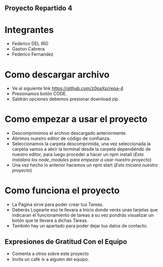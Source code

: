 ## Proyecto Repartido 4

# Integrantes

- Federico DEL RÌO
- Gaston Cabrera 
- Federico Fernandez

# Como descargar archivo

- Ve al siguiente link https://github.com/z0paXp/repa-4
- Presionamos botón CODE.
- Saldrán opciones debemos presionar download zip.

# Como empezar a usar el proyecto

- Descomprimimos el archivo descargado anteriormente.
- Abrimos nuestro editor de código de confianza.
- Seleccionamos la carpeta descomprimida, una vez seleccionada la carpeta
vamos a abrir la terminal desde la carpeta dependiendo de nuestro editor,
para luego proceder a hacer un npm install
(*Esto instalara los node_modules para empezar a usar nuestro proyecto*)
- Una vez hecho lo anterior hacemos un npm start (*Esto iniciara nuestro proyecto*)

# Como funciona el proyecto
- La Página sirve para poder crear tus Tareas.
- Deberás Logearte eso te llevara a Inicio donde verás unas tarjetas que indicaran el funcionamiento de tareas a su vez pondrás visualizar un botón que te llevara a dichas Tareas.
- También hay un apartado para poder dejar tus datos de contacto.

## Expresiones de Gratitud Con el Equipo
- Comenta a otros sobre este proyecto 
- Invita un café ☕ a alguien del equipo.
